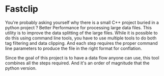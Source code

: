 # Fastclip

You're probably asking yourself why there is a small C++ project
buried in a python project ? Better Performance for processing large
data files. This utility is to improve the data splitting of the large
files. While it is possible to do this using command line tools, you
have to use multiple tools to do both tag filtering and data
clipping. And each step requires the proper command line parameters to
produce the file in the right format for conflation.

Since the goal of this project is to have a data flow anyone can use, 
this tool combines all the steps required. And it's an order of
magnitude that the python version.

